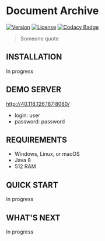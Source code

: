 Document Archive
=============================

[![Version](https://img.shields.io/github/release/alexnalivayko/document-archive.svg?style=popout)](https://github.com/alexnalivayko/document-archive/releases/tag/0.1.0-BETA)
[![License](https://img.shields.io/github/license/alexnalivayko/document-archive.svg)](https://www.apache.org/licenses/LICENSE-2.0)
[![Codacy Badge](https://api.codacy.com/project/badge/Grade/f6397cf17cbc450dbb65aedd8052513d)](https://www.codacy.com/app/alexnalivayko/document-archive?utm_source=github.com&amp;utm_medium=referral&amp;utm_content=alexnalivayko/document-archive&amp;utm_campaign=Badge_Grade)

> Someone quote

INSTALLATION
------------

In progress

DEMO SERVER
------------

http://40.118.126.187:8080/

- login: user
- password: password

REQUIREMENTS
------------

- Windows, Linux, or macOS
- Java 8
- 512 RAM

QUICK START
-----------

In progress


WHAT'S NEXT
-----------

In progress
